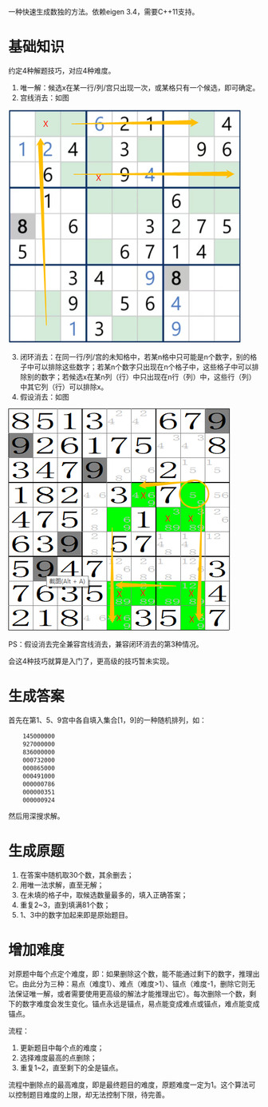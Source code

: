 
一种快速生成数独的方法。依赖eigen 3.4，需要C++11支持。

# 基础知识
约定4种解题技巧，对应4种难度。
1. 唯一解：候选x在某一行/列/宫只出现一次，或某格只有一个候选，即可确定。
2. 宫线消去：如图

 ![line](img/lineRemove.png "line")

3. 闭环消去：在同一行/列/宫的未知格中，若某n格中只可能是n个数字，别的格子中可以排除这些数字；若某n个数字只出现在n个格子中，这些格子中可以排除别的数字；若候选x在某n列（行）中只出现在n行（列）中，这些行（列）中其它列（行）可以排除x。
4. 假设消去：如图

 ![assume](img/assumeRemove.png "assume")

   PS：假设消去完全兼容宫线消去，兼容闭环消去的第3种情况。

会这4种技巧就算是入门了，更高级的技巧暂未实现。

# 生成答案
首先在第1、5、9宫中各自填入集合[1，9]的一种随机排列，如：

        145000000
        927000000
        836000000
        000732000
        000865000
        000491000
        000000786
        000000351
        000000924

然后用深搜求解。

# 生成原题
1. 在答案中随机取30个数，其余删去；
2. 用唯一法求解，直至无解；
3. 在未填的格子中，取候选数量最多的，填入正确答案；
4. 重复2~3，直到填满81个数；
5. 1、3中的数字加起来即是原始题目。

# 增加难度
对原题中每个点定个难度，即：如果删除这个数，能不能通过剩下的数字，推理出它。由此分为三种：易点（难度1）、难点（难度>1）、锚点（难度-1，删除它则无法保证唯一解，或者需要使用更高级的解法才能推理出它）。每次删除一个数，剩下的数字难度会发生变化。锚点永远是锚点，易点能变成难点或锚点，难点能变成锚点。

流程：

1. 更新题目中每个点的难度；
2. 选择难度最高的点删除；
3. 重复1~2，直至剩下的全是锚点。

流程中删除点的最高难度，即是最终题目的难度，原题难度一定为1。这个算法可以控制题目难度的上限，却无法控制下限，待完善。
